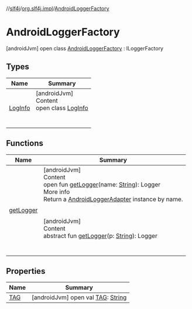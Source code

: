 //[slf4j](../../../index.md)/[org.slf4j.impl](../index.md)/[AndroidLoggerFactory](index.md)



# AndroidLoggerFactory  
 [androidJvm] open class [AndroidLoggerFactory](index.md) : ILoggerFactory   


## Types  
  
|  Name |  Summary | 
|---|---|
| <a name="org.slf4j.impl/AndroidLoggerFactory.LogInfo///PointingToDeclaration/"></a>[LogInfo](-log-info/index.md)| <a name="org.slf4j.impl/AndroidLoggerFactory.LogInfo///PointingToDeclaration/"></a>[androidJvm]  <br>Content  <br>open class [LogInfo](-log-info/index.md)  <br><br><br>|


## Functions  
  
|  Name |  Summary | 
|---|---|
| <a name="org.slf4j.impl/AndroidLoggerFactory/getLogger/#java.lang.String/PointingToDeclaration/"></a>[getLogger](get-logger.md)| <a name="org.slf4j.impl/AndroidLoggerFactory/getLogger/#java.lang.String/PointingToDeclaration/"></a>[androidJvm]  <br>Content  <br>open fun [getLogger](get-logger.md)(name: [String](https://developer.android.com/reference/kotlin/java/lang/String.html)): Logger  <br>More info  <br>Return a [AndroidLoggerAdapter](../../../../slf4j/org.slf4j.impl/-android-logger-adapter/index.md) instance by name.  <br><br><br>[androidJvm]  <br>Content  <br>abstract fun [getLogger](index.md#-1445776966%2FFunctions%2F-626733365)(p: [String](https://developer.android.com/reference/kotlin/java/lang/String.html)): Logger  <br><br><br>|


## Properties  
  
|  Name |  Summary | 
|---|---|
| <a name="org.slf4j.impl/AndroidLoggerFactory/TAG/#/PointingToDeclaration/"></a>[TAG](-t-a-g.md)| <a name="org.slf4j.impl/AndroidLoggerFactory/TAG/#/PointingToDeclaration/"></a> [androidJvm] open val [TAG](-t-a-g.md): [String](https://developer.android.com/reference/kotlin/java/lang/String.html)   <br>|

